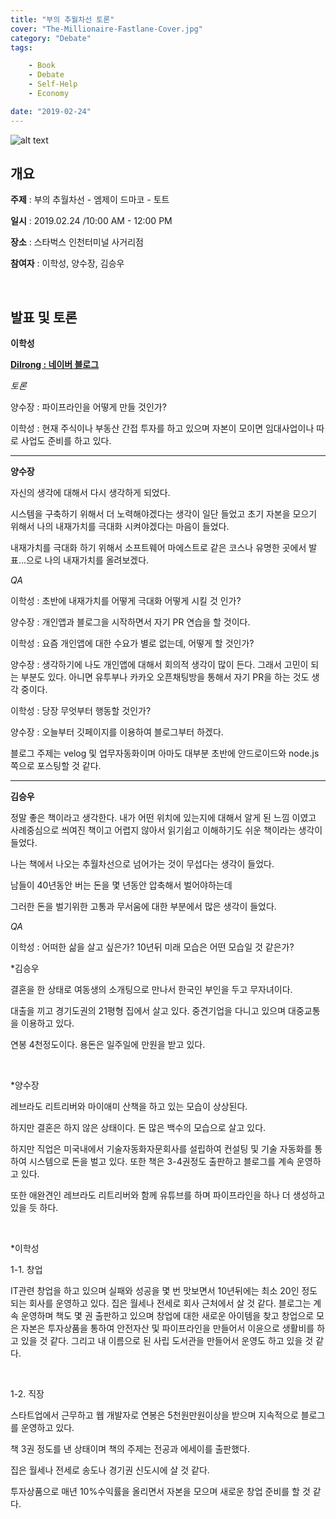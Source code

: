 ```yaml
---
title: "부의 추월차선 토론"
cover: "The-Millionaire-Fastlane-Cover.jpg"
category: "Debate"
tags:

    - Book
    - Debate
    - Self-Help
    - Economy

date: "2019-02-24"
---
```


![alt text](https://res.cloudinary.com/wet932/image/upload/v1555062428/Gleans/The-Millionaire-Fastlane-01.jpg "Zorba-The-Greek-01")
## 개요

**주제** : 부의 추월차선 - 엠제이 드마코 - 토트 

**일시** : 2019.02.24 /10:00 AM - 12:00 PM

**장소** : 스타벅스 인천터미널 사거리점

**참여자** : 이학성, 양수장, 김승우

​

## 발표 및 토론

**이학성**

**[Dilrong : 네이버 블로그](http://dilrong.blog.me/221473076258)**

*토론*

양수장 : 파이프라인을 어떻게 만들 것인가?

이학성 : 현재 주식이나 부동산 간접 투자를 하고 있으며 자본이 모이면 임대사업이나 따로 사업도 준비를 하고 있다.

---

**양수장**

자신의 생각에 대해서 다시 생각하게 되었다. 

시스템을 구축하기 위해서 더 노력해야겠다는 생각이 일단 들었고 초기 자본을 모으기 위해서 나의 내재가치를 극대화 시켜야겠다는 마음이 들었다. 

내재가치를 극대화 하기 위해서 소프트웨어 마에스트로 같은 코스나 유명한 곳에서 발표...으로 나의 내재가치를 올려보겠다.

*QA*

이학성 : 초반에 내재가치를 어떻게 극대화 어떻게 시킬 것 인가?

양수장 : 개인앱과 블로그을 시작하면서 자기 PR 연습을 할 것이다. 

이학성 : 요즘 개인앱에 대한 수요가 별로 없는데, 어떻게 할 것인가?

양수장 : 생각하기에 나도 개인앱에 대해서 회의적 생각이 많이 든다. 그래서 고민이 되는 부분도 있다. 아니면 유투부나 카카오 오픈채팅방을 통해서 자기 PR을 하는 것도 생각 중이다. 

이학성 : 당장 무엇부터 행동할 것인가?

양수장 : 오늘부터 깃페이지를 이용하여 블로그부터 하겠다.

블로그 주제는 velog 및 업무자동화이며 아마도 대부분 초반에 안드로이드와 node.js쪽으로 포스팅할 것 같다.

---

**김승우**

정말 좋은 책이라고 생각한다. 내가 어떤 위치에 있는지에 대해서 알게 된 느낌 이였고 사례중심으로 씌여진 책이고 어렵지 않아서 읽기쉽고 이해하기도 쉬운 책이라는 생각이 들었다. 

나는 책에서 나오는 추월차선으로 넘어가는 것이 무섭다는 생각이 들었다. 

남들이 40년동안 버는 돈을 몇 년동안 압축해서 벌어야하는데

그러한 돈을 벌기위한 고통과 무서움에 대한 부분에서 많은 생각이 들었다.

*QA*

이학성 :  어떠한 삶을 살고 싶은가? 10년뒤 미래 모습은 어떤 모습일 것 같은가?

*김승우

결혼을 한 상태로 여동생의 소개팅으로 만나서 한국인 부인을 두고 무자녀이다. 

대출을 끼고 경기도권의 21평형 집에서 살고 있다.  중견기업을 다니고 있으며 대중교통을 이용하고 있다. 

연봉 4천정도이다. 용돈은 일주일에 만원을 받고 있다.

​

*양수장

레브라도 리트리버와 마이애미 산책을 하고 있는 모습이 상상된다.

하지만 결혼은 하지 않은 상태이다. 돈 많은 백수의 모습으로 살고 있다.

하지만 직업은 미국내에서 기술자동화자문회사를 설립하여 컨설팅 및 기술 자동화를 통하여 시스템으로 돈을 벌고 있다.  또한 책은 3-4권정도 출판하고 블로그를 계속 운영하고 있다.

또한 애완견인 레브라도 리트리버와 함께 유튜브를 하며 파이프라인을 하나 더 생성하고 있을 듯 하다.

​

*이학성

1-1. 창업

IT관련 창업을 하고 있으며 실패와 성공을 몇 번 맛보면서 10년뒤에는 최소 20인 정도 되는 회사를 운영하고 있다. 집은 월세나 전세로 회사 근처에서 살 것 같다. 블로그는 계속 운영하며 책도 몇 권 출판하고 있으며 창업에 대한 새로운 아이템을 찾고 창업으로 모은 자본은 투자상품을 통하여 안전자산 및 파이프라인을 만들어서 이윤으로 생활비를 하고 있을 것 같다. 그리고 내 이름으로 된 사립 도서관을 만들어서 운영도 하고 있을 것 같다.

​

1-2. 직장

스타트업에서 근무하고 웹 개발자로 연봉은 5천원만원이상을 받으며 지속적으로 블로그를 운영하고 있다.

책 3권 정도를 낸 상태이며 책의 주제는 전공과 에세이를 출판했다.

집은 월세나 전세로 송도나 경기권 신도시에 살 것 같다. 

투자상품으로 매년 10%수익률을 올리면서 자본을 모으며 새로운 창업 준비를 할 것 같다.
